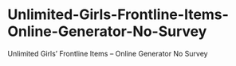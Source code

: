 # Unlimited-Girls-Frontline-Items-Online-Generator-No-Survey
Unlimited Girls’ Frontline Items – Online Generator No Survey
